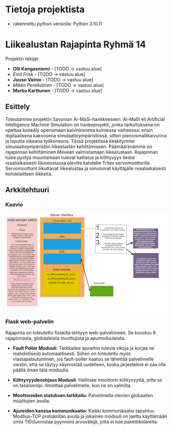 # Tietoja projektista
- rakennettu python versiolla: Python 3.10.11  

# Liikealustan Rajapinta Ryhmä 14 
Projektin tekijät:

- **Olli Kangasniemi** - [TODO -> vastuu alue]
- *Emil Frisk* - [TODO -> vastuu alue]
- **Juuso Vainio** - [TODO -> vastuu alue]
- *Mikko Pentikäinen* - [TODO -> vastuu alue]
- **Marko Karttunen** - [TODO -> vastuu alue]

## Esittely
Toteutamme projektin Savonian Ai-MaSi-hankkeeseen. Ai-MaSi eli Artificial Intelligence Machine
Simulation on hankeprojekti, jonka tarkoituksena on opettaa koneäly operoimaan kaivinkonetta kolmessa vaiheessa: ensin digitaalisena kaksosena simulaatioympäristössä, sitten pienoismallikaivurina ja lopulta oikeana työkoneena. Tässä projektissa keskitymme simulaatioympäristön liikealustan
kehittämiseen. Päämääränämme on rajapinnan kehittäminen Mevean valmistamaan liikealustaan.
Rajapinnan tulee pystyä muuntamaan tulevat kallistus ja kiihtyvyys tiedot reaaliaikaisesti liikealustassa oleville kahdelle Tritex servomoottorille. Servomoottorit liikuttavat liikealustaa ja simuloivat
käyttäjälle reaaliaikaisesti kohdelaitteen liikkeitä. 

## Arkkitehtuuri
### Kaavio
![Projektin Arkkitehtuuri](imgs/projektin_arkkitehtuuri.png)

### Flask web-palvelin
Rajapinta on toteutettu flaskilla tehtyyn web-palvelimeen. Se koostuu 6 rajapinnasta, globaaleista muuttujista ja apumoduuleista.

- **Fault Poller Moduuli**: Tarkkailee ajureihin tulevia vikoja ja korjaa ne mahdollisesti automaattisesti. Siihen on toteutettu myös viastapalautuminen, jos fault-poller kaatuu se lähettää palvelimelle viestin, että se täytyy käynnistää uudelleen, koska järjestelmä ei saa olla päällä ilman tätä moduulia.

- **Kiihtyvyydenohjaus Moduuli**: Hallitsee moottorin kiihtyvyyttä, jotta se on tasaisempi. Ilmoittaa palvelimelle, kun ne on valmiita.

- **Moottoreiden statuksen tarkkailu**: Palvelimella olevien globaalien muuttujien avulla.

- **Ajureiden kanssa kommunikaatio**: Kaikki kommunikaatio tapahtuu Modbus-TCP protokollan avulla ja jokainen moduuli on jaettu käyttämään omia TID(tunnistaa pyynnön) arvovälejä, jotta ei tule pakettikolareita.